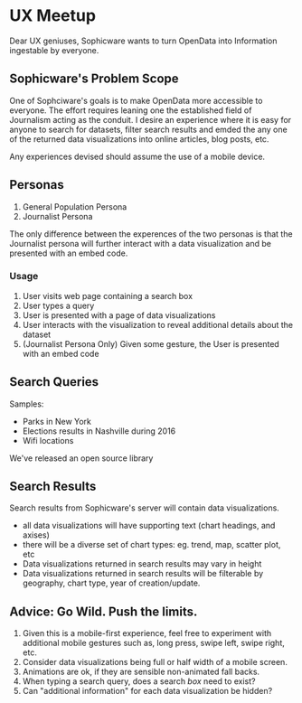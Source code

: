 # UX Meetup
Dear UX geniuses, Sophicware wants to turn OpenData into Information ingestable by everyone. 

## Sophicware's Problem Scope
One of Sophciware's goals is to make OpenData more accessible to everyone. The effort requires leaning one the established field of Journalism acting as the conduit. I desire an experience where it is easy for anyone to search for datasets, filter search results and emded the any one of the returned data visualizations into online articles, blog posts, etc.

Any experiences devised should assume the use of a mobile device.

## Personas

1. General Population Persona
2. Journalist Persona

The only difference between the experences of the two personas is that the Journalist persona will further interact with a data visualization and be presented with an embed code.

### Usage

1. User visits web page containing a search box
2. User types a query
3. User is presented with a page of data visualizations
4. User interacts with the visualization to reveal additional details about the dataset
5. (Journalist Persona Only) Given some gesture, the User is presented with an embed code

## Search Queries
Samples:

- Parks in New York
- Elections results in Nashville during 2016
- Wifi locations

We've released an open source library

## Search Results
Search results from Sophicware's server will contain data visualizations.

- all data visualizations will have supporting text (chart headings, and axises)
- there will be a diverse set of chart types: eg. trend, map, scatter plot, etc
- Data visualizations returned in search results may vary in height
- Data visualizations returned in search results will be filterable by geography, chart type, year of creation/update.


## Advice: Go Wild. Push the limits.

1. Given this is a mobile-first experience, feel free to experiment with additional mobile gestures such as, long press, swipe left, swipe right, etc.
2. Consider data visualizations being full or half width of a mobile screen.
3. Animations are ok, if they are sensible non-animated fall backs.
4. When typing a search query, does a search _box_ need to exist?
5. Can "additional information" for each data visualization be hidden?
